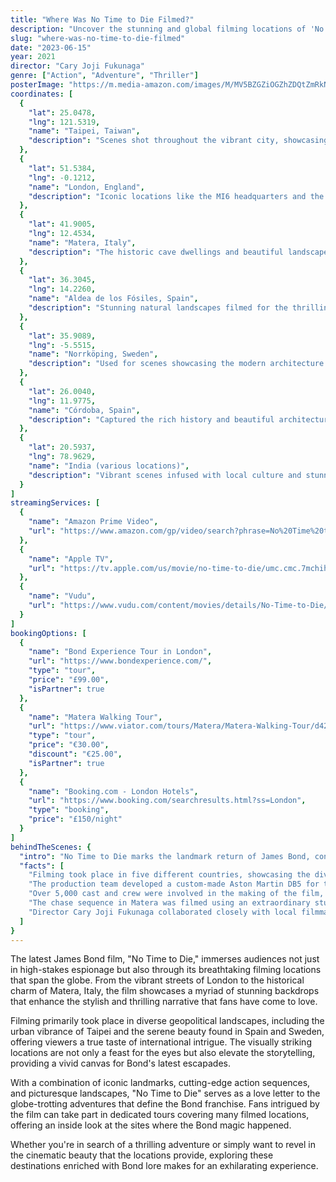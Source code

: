 ```yaml
---
title: "Where Was No Time to Die Filmed?"
description: "Uncover the stunning and global filming locations of 'No Time to Die,' the latest James Bond adventure that showcases breathtaking sceneries from around the world."
slug: "where-was-no-time-to-die-filmed"
date: "2023-06-15"
year: 2021
director: "Cary Joji Fukunaga"
genre: ["Action", "Adventure", "Thriller"]
posterImage: "https://m.media-amazon.com/images/M/MV5BZGZiOGZhZDQtZmRkNy00ZmUzLTliMGEtZGU0NjExOGMxZDVkXkEyXkFqcGc@._V1_SX300.jpg"
coordinates: [
  { 
    "lat": 25.0478, 
    "lng": 121.5319, 
    "name": "Taipei, Taiwan", 
    "description": "Scenes shot throughout the vibrant city, showcasing its night markets and urban landscape."
  },
  { 
    "lat": 51.5384, 
    "lng": -0.1212, 
    "name": "London, England", 
    "description": "Iconic locations like the MI6 headquarters and the famous Westminster Bridge."
  },
  { 
    "lat": 41.9005, 
    "lng": 12.4534, 
    "name": "Matera, Italy", 
    "description": "The historic cave dwellings and beautiful landscapes served as a key backdrop for key sequences."
  },
  { 
    "lat": 36.3045, 
    "lng": 14.2260, 
    "name": "Aldea de los Fósiles, Spain", 
    "description": "Stunning natural landscapes filmed for the thrilling car chases."
  },
  { 
    "lat": 35.9089, 
    "lng": -5.5515, 
    "name": "Norrköping, Sweden", 
    "description": "Used for scenes showcasing the modern architecture and nature integrated within the city."
  },
  { 
    "lat": 26.0040, 
    "lng": 11.9775, 
    "name": "Córdoba, Spain", 
    "description": "Captured the rich history and beautiful architecture, enhancing the film's international appeal."
  },
  { 
    "lat": 20.5937, 
    "lng": 78.9629, 
    "name": "India (various locations)", 
    "description": "Vibrant scenes infused with local culture and stunning visuals that highlight the beauty of the country."
  }
]
streamingServices: [
  {
    "name": "Amazon Prime Video",
    "url": "https://www.amazon.com/gp/video/search?phrase=No%20Time%20to%20Die"
  },
  {
    "name": "Apple TV",
    "url": "https://tv.apple.com/us/movie/no-time-to-die/umc.cmc.7mchih3nc8q6buvnotkak5wa3"
  },
  {
    "name": "Vudu",
    "url": "https://www.vudu.com/content/movies/details/No-Time-to-Die/175830"
  }
]
bookingOptions: [
  {
    "name": "Bond Experience Tour in London",
    "url": "https://www.bondexperience.com/",
    "type": "tour",
    "price": "£99.00",
    "isPartner": true
  },
  {
    "name": "Matera Walking Tour",
    "url": "https://www.viator.com/tours/Matera/Matera-Walking-Tour/d4224-112823P1",
    "type": "tour",
    "price": "€30.00",
    "discount": "€25.00",
    "isPartner": true
  },
  {
    "name": "Booking.com - London Hotels",
    "url": "https://www.booking.com/searchresults.html?ss=London",
    "type": "booking",
    "price": "£150/night"
  }
]
behindTheScenes: {
  "intro": "No Time to Die marks the landmark return of James Bond, concluding Daniel Craig's era in this action-packed adventure, shot across some of the world's most breathtaking locations.",
  "facts": [
    "Filming took place in five different countries, showcasing the diverse beauty of international landscapes.",
    "The production team developed a custom-made Aston Martin DB5 for the film, complete with gadgets and iconic elements.",
    "Over 5,000 cast and crew were involved in the making of the film, highlighting the scale of this Bond adventure.",
    "The chase sequence in Matera was filmed using an extraordinary stunt team and precision driving to capture the essence of Bond's thrill.",
    "Director Cary Joji Fukunaga collaborated closely with local filmmakers and experts to authentically capture the spirit of each filming location."
  ]
}
---
```


<NoTimeToDieGuide />

The latest James Bond film, "No Time to Die," immerses audiences not just in high-stakes espionage but also through its breathtaking filming locations that span the globe. From the vibrant streets of London to the historical charm of Matera, Italy, the film showcases a myriad of stunning backdrops that enhance the stylish and thrilling narrative that fans have come to love.

Filming primarily took place in diverse geopolitical landscapes, including the urban vibrance of Taipei and the serene beauty found in Spain and Sweden, offering viewers a true taste of international intrigue. The visually striking locations are not only a feast for the eyes but also elevate the storytelling, providing a vivid canvas for Bond's latest escapades.

With a combination of iconic landmarks, cutting-edge action sequences, and picturesque landscapes, "No Time to Die" serves as a love letter to the globe-trotting adventures that define the Bond franchise. Fans intrigued by the film can take part in dedicated tours covering many filmed locations, offering an inside look at the sites where the Bond magic happened.

Whether you're in search of a thrilling adventure or simply want to revel in the cinematic beauty that the locations provide, exploring these destinations enriched with Bond lore makes for an exhilarating experience.